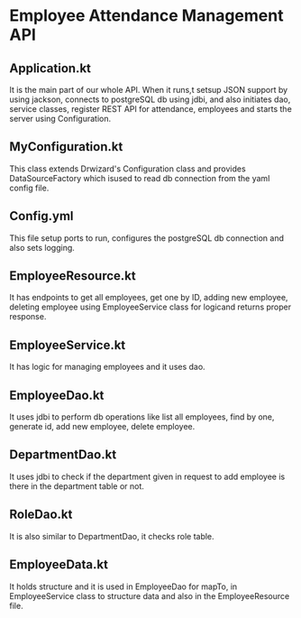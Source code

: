 # Employee Attendance Management API

## Application.kt

It is the main part of our whole API. When it runs,t setsup JSON support by using jackson, connects to postgreSQL db using jdbi, and also initiates dao, service classes, register REST API for attendance, employees and starts the server using Configuration.

## MyConfiguration.kt

This class extends Drwizard's Configuration class and provides DataSourceFactory which isused to read db connection from the yaml config file.

## Config.yml

This file setup ports to run, configures the postgreSQL db connection and also sets logging.

## EmployeeResource.kt

It has endpoints to get all employees, get one by ID, adding new employee, deleting employee using EmployeeService class for logicand returns proper response.

## EmployeeService.kt

It has logic for managing employees and it uses dao. 

## EmployeeDao.kt

It uses jdbi to perform db operations like list all employees, find by one, generate id, add new employee, delete employee.

## DepartmentDao.kt

It uses jdbi to check if the department given in request to add employee is there in the department table or not.

## RoleDao.kt

It is also similar to DepartmentDao, it checks role table.

## EmployeeData.kt

It holds structure and it is used in EmployeeDao for mapTo, in EmployeeService class to structure data and also in the EmployeeResource file.
